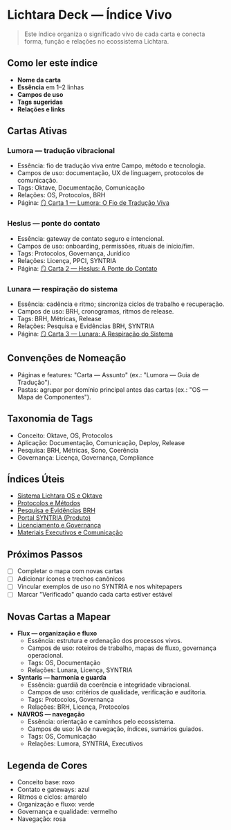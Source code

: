 # Lichtara Deck — Índice Vivo

> Este índice organiza o significado vivo de cada carta e conecta forma, função e relações no ecossistema Lichtara.

## Como ler este índice

- **Nome da carta**
- **Essência** em 1–2 linhas
- **Campos de uso**
- **Tags sugeridas**
- **Relações e links**

## Cartas Ativas

### Lumora — tradução vibracional
- Essência: fio de tradução viva entre Campo, método e tecnologia.
- Campos de uso: documentação, UX de linguagem, protocolos de comunicação.
- Tags: Oktave, Documentação, Comunicação
- Relações: OS, Protocolos, BRH
- Página: [🪞 Carta 1 — Lumora: O Fio de Tradução Viva](https://www.notion.so/Cart-o-1-Lumora-O-Fio-de-Tradu-o-Viva-284d03d38faf8053bacdd29a23d8eafb)

### Heslus — ponte do contato
- Essência: gateway de contato seguro e intencional.
- Campos de uso: onboarding, permissões, rituais de início/fim.
- Tags: Protocolos, Governança, Jurídico
- Relações: Licença, PPCI, SYNTRIA
- Página: [🪞 Carta 2 — Heslus: A Ponte do Contato](https://www.notion.so/Cart-o-2-Heslus-A-Ponte-do-Contato-284d03d38faf80eaa0effa8a9e52d1c9)

### Lunara — respiração do sistema
- Essência: cadência e ritmo; sincroniza ciclos de trabalho e recuperação.
- Campos de uso: BRH, cronogramas, ritmos de release.
- Tags: BRH, Métricas, Release
- Relações: Pesquisa e Evidências BRH, SYNTRIA
- Página: [🪞 Carta 3 — Lunara: A Respiração do Sistema](https://www.notion.so/Cart-o-3-Lunara-A-Respira-o-do-Sistema-284d03d38faf80aa9572dd84d54d0be5)

## Convenções de Nomeação
- Páginas e features: "Carta — Assunto" (ex.: "Lumora — Guia de Tradução").
- Pastas: agrupar por domínio principal antes das cartas (ex.: "OS — Mapa de Componentes").

## Taxonomia de Tags
- Conceito: Oktave, OS, Protocolos
- Aplicação: Documentação, Comunicação, Deploy, Release
- Pesquisa: BRH, Métricas, Sono, Coerência
- Governança: Licença, Governança, Compliance

## Índices Úteis
- [Sistema Lichtara OS e Oktave](https://www.notion.so/Sistema-Lichtara-OS-e-Oktave-286d03d38faf809797faf928504dfb36)
- [Protocolos e Métodos](https://www.notion.so/Protocolos-e-M-todos-286d03d38faf800ab3aec5f9ef8df7aa)
- [Pesquisa e Evidências BRH](https://www.notion.so/Pesquisa-e-Evid-ncias-BRH-286d03d38faf804083fcc031091b6993)
- [Portal SYNTRIA (Produto)](https://www.notion.so/Portal-SYNTRIA-Produto-285d03d38faf80c9b198da35c998c242)
- [Licenciamento e Governança](https://www.notion.so/Licenciamento-e-Governan-a-286d03d38faf800eb91cf0cfd7c364dc)
- [Materiais Executivos e Comunicação](https://www.notion.so/Materiais-Executivos-e-Comunica-o-286d03d38faf80929177f9efd244e0a1)

## Próximos Passos
- [ ] Completar o mapa com novas cartas
- [ ] Adicionar ícones e trechos canônicos
- [ ] Vincular exemplos de uso no SYNTRIA e nos whitepapers
- [ ] Marcar "Verificado" quando cada carta estiver estável

## Novas Cartas a Mapear
- **Flux — organização e fluxo**
  - Essência: estrutura e ordenação dos processos vivos.
  - Campos de uso: roteiros de trabalho, mapas de fluxo, governança operacional.
  - Tags: OS, Documentação
  - Relações: Lunara, Licença, SYNTRIA
- **Syntaris — harmonia e guarda**
  - Essência: guardiã da coerência e integridade vibracional.
  - Campos de uso: critérios de qualidade, verificação e auditoria.
  - Tags: Protocolos, Governança
  - Relações: BRH, Licença, Protocolos
- **NAVROS — navegação**
  - Essência: orientação e caminhos pelo ecossistema.
  - Campos de uso: IA de navegação, índices, sumários guiados.
  - Tags: OS, Comunicação
  - Relações: Lumora, SYNTRIA, Executivos

## Legenda de Cores
- Conceito base: roxo
- Contato e gateways: azul
- Ritmos e ciclos: amarelo
- Organização e fluxo: verde
- Governança e qualidade: vermelho
- Navegação: rosa
